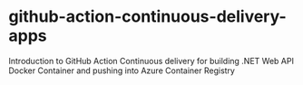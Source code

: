 # github-action-continuous-delivery-apps
Introduction to GitHub Action Continuous delivery for building .NET Web API Docker Container and pushing into Azure Container Registry
